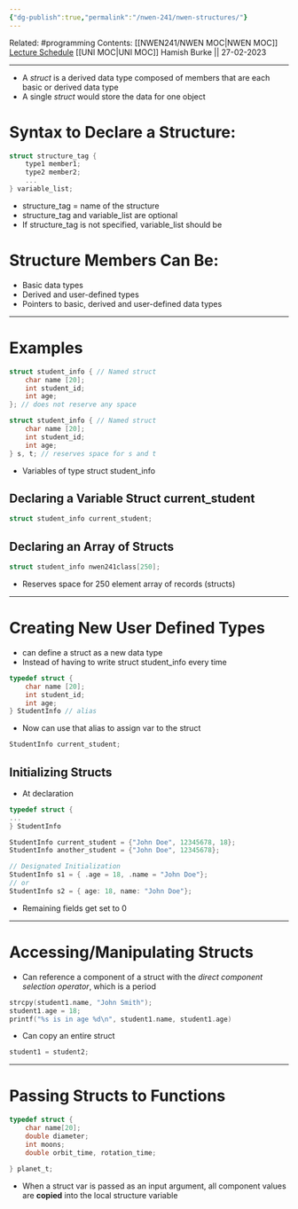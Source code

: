 ```yaml
---
{"dg-publish":true,"permalink":"/nwen-241/nwen-structures/"}
---
```


Related: #programming 
Contents: [[NWEN241/NWEN MOC\|NWEN MOC]]
[Lecture Schedule](https://ecs.wgtn.ac.nz/Courses/NWEN241_2023T1/LectureSchedule)
[[UNI MOC\|UNI MOC]]
Hamish Burke || 27-02-2023
***

- A *struct* is a derived data type composed of members that are each basic or derived data type
- A single *struct* would store the data for one object

# Syntax to Declare a Structure:

```C
struct structure_tag {
	type1 member1;
	type2 member2;
	...
} variable_list;
```

- structure_tag = name of the structure
- structure_tag and variable_list are optional
- If structure_tag is not specified, variable_list should be

# Structure Members Can Be:

- Basic data types
- Derived and user-defined types
- Pointers to basic, derived and user-defined data types

***

# Examples

```C
struct student_info { // Named struct
	char name [20];
	int student_id;
	int age;
}; // does not reserve any space
```

```C
struct student_info { // Named struct
	char name [20];
	int student_id;
	int age;
} s, t; // reserves space for s and t
```

- Variables of type struct student_info

## Declaring a Variable Struct current_student

```C
struct student_info current_student;
```

## Declaring an Array of Structs

```C
struct student_info nwen241class[250];
```

- Reserves space for 250 element array of records (structs)

***

# Creating New User Defined Types

- can define a struct as a new data type
- Instead of having to write struct student_info every time

```C
typedef struct {
	char name [20];
	int student_id;
	int age;
} StudentInfo // alias
```

- Now can use that alias to assign var to the struct

```C
StudentInfo current_student;
```

## Initializing Structs

- At declaration

```C
typedef struct {
...
} StudentInfo

StudentInfo current_student = {"John Doe", 12345678, 18};
StudentInfo another_student = {"John Doe", 12345678}; 

// Designated Initialization
StudentInfo s1 = { .age = 18, .name = "John Doe"};
// or
StudentInfo s2 = { age: 18, name: "John Doe"};
```

- Remaining fields get set to 0

***

# Accessing/Manipulating Structs

- Can reference a component of a struct with the *direct component selection operator*, which is a period

```C
strcpy(student1.name, "John Smith");
student1.age = 18;
printf("%s is in age %d\n", student1.name, student1.age)
```

- Can copy an entire struct

```C
student1 = student2;
```

***

# Passing Structs to Functions

```C
typedef struct {
	char name[20];
	double diameter;
	int moons;
	double orbit_time, rotation_time;
	
} planet_t;
```

- When a struct var is passed as an input argument, all component values are **copied** into the local structure variable




